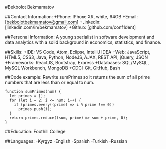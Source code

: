 #Bekbolot Bekmamatov

##Contact Information:
+Phone: IPhone XR, white, 64GB
+Email: [bekbolotbekmamatov@gmail.com]
+Linkedin: [linkedin.com/in/bekmamatov]
+Github: [github.com/conf1dent]

##Personal Information:
A young specialist in software development and data analytics with a solid background in economics, statistics, and finance.

##Skills:
+IDE: VS Code, Atom, Eclipse, IntelliJ IDEA
+Web: JavaScript, HTML5, CSS3, Java, Python, NodeJS, AJAX, REST API, jQuery, JSON
+Frameworks: ReactJS, Bootstrap, Express
+Databases: SQL/MySQL, MySQL Workbench, MongoDB
+CDCI: Git, GitHub, Bash

##Code example:
Rewrite sumPrimes so it returns the sum of all prime numbers that are less than or equal to num.

```
function sumPrimes(num) {
  let primes = [];
  for (let i = 2; i <= num; i++) {
    if (primes.every((prime) => i % prime !== 0))
      primes.push(i);
  }
  return primes.reduce((sum, prime) => sum + prime, 0);
}
```

##Education:
Foothill College

##Languages:
-Kyrgyz
-English
-Spanish
-Turkish
-Russian
